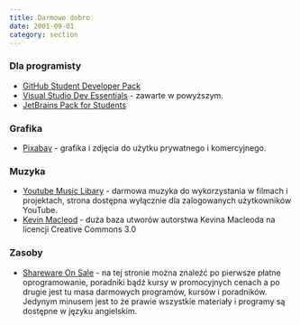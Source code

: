 ```yaml
---
title: Darmowe dobro
date: 2001-09-01
category: section
---
```


### Dla programisty

*   [GitHub Student Developer Pack](https://education.github.com/)
*   [Visual Studio Dev Essentials](https://www.visualstudio.com/pl/dev-essentials/) - zawarte w powyższym.
*   [JetBrains Pack for Students](https://www.jetbrains.com/student/)

### Grafika

*   [Pixabay](https://pixabay.com/pl/) - grafika i zdjęcia do użytku prywatnego i komercyjnego.

### Muzyka

*   [Youtube Music Libary](https://www.youtube.com/audiolibrary/music) - darmowa muzyka do wykorzystania w filmach i projektach, strona dostępna wyłącznie dla zalogowanych użytkowników YouTube.
*   [Kevin Macleod](http://incompetech.com/music/royalty-free/full_list.php) - duża baza utworów autorstwa Kevina Macleoda na licencji Creative Commons 3.0

### Zasoby

*   [Shareware On Sale](https://sharewareonsale.com/) - na tej stronie można znaleźć po pierwsze płatne oprogramowanie, poradniki bądź kursy w promocyjnych cenach a po drugie jest tu masa darmowych programów, kursów i poradników. Jedynym minusem jest to że prawie wszystkie materiały i programy są dostępne w języku angielskim.
